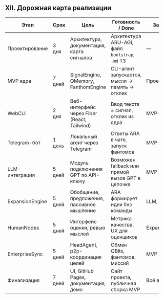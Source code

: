 ## XII. Дорожная карта реализации

| Этап             | Срок     | Цель                                             | Готовность / Done                                  | Зависит от      |
|------------------|----------|--------------------------------------------------|----------------------------------------------------|------------------|
| Проектирование   | 3 дня    | Архитектура, документация, карта сигналов       | Архитектура ARU-AGI, файл `bootstrap`, `.md` ТЗ    | —                |
| MVP ядра         | 7 дней   | SignalEngine, QMemory, FanthomEngine             | CLI-агент запускается, мысли → память → отклик     | Проектирование   |
| WebCLI           | 2 дня    | Веб-интерфейс через Fiber (React, Tailwind)      | Ввод текста = сигнал, отклик из ядра               | MVP ядра         |
| Telegram-бот     | 1 день   | Локальный агент через Telegram                   | Ответы ARA в чате, запуск фантомов                 | MVP ядра         |
| LLM-интеграция   | 5 дней   | Модуль подключения GPT по API-ключу              | Возможен fallback или прямой вызов GPT в цепочке   | MVP ядра         |
| ExpansionEngine  | 5 дней   | Обобщение, предложения, пассивное мышление       | ARA формирует идеи без команды                     | LLM, Memory      |
| HumanNodes       | 5 дней   | Интерфейс оценки, ревью мыслей                   | Метрика качества, UX для оценщиков                 | ExpansionEngine  |
| EnterpriseSync   | 5 дней   | HeadAgent, p2p-координация целей                 | Обмен QBits, фантомов, миссий                      | MVP ядра         |
| Финализация      | 7 дней   | UI, GitHub Pages, документация, демо             | Сайт проекта, публичная сборка MVP                 | Всё выше         |
